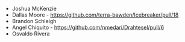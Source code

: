 -  Joshua McKenzie
-  Dallas Moore - https://github.com/terra-bawden/Icebreaker/pull/18
-  Brandon Schleigh
-  Angel Chiquito - https://github.com/nmedari/Drahtesel/pull/6
-  Osvaldo Rivera
